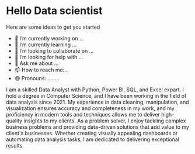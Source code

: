 # Hello Data scientist

Here are some ideas to get you started

- 🔭 I’m currently working on ...
- 🌱 I’m currently learning ...
- 👯 I’m looking to collaborate on ...
- 🤔 I’m looking for help with ...
- 💬 Ask me about ...
- 📫 How to reach me:...
- 😄 Pronouns: ........

 I am a skilled Data Analyst with Python, Power BI, SQL, and Excel expart. I hold a degree in Computer Science, and I have been working in the field of data analysis since 2021. My experience in data cleaning, manipulation, and visualization ensures accuracy and completeness in my work, and my proficiency in modern tools and techniques allows me to deliver high-quality insights to my clients. As a problem solver, I enjoy tackling complex business problems and providing data-driven solutions that add value to my client's businesses. Whether creating visually appealing dashboards or automating data analysis tasks, I am dedicated to delivering exceptional results.



